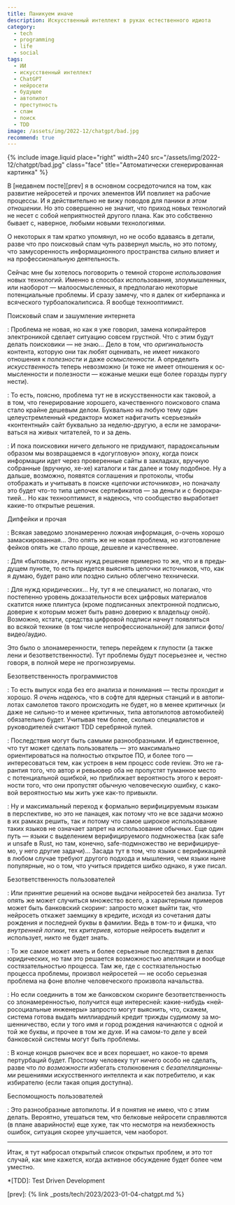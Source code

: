 ```yaml
---
title: Паникуем иначе
description: Искусственный интеллект в руках естественного идиота
category:
  - tech
  - programming
  - life
  - social
tags:
  - ИИ
  - искусственный интеллект
  - ChatGPT
  - нейросети
  - будущее
  - автопилот
  - преступность
  - спам
  - поиск
  - TDD
image: /assets/img/2022-12/chatgpt/bad.jpg
recommend: true
---
```

{% include image.liquid place="right" width=240 src="/assets/img/2022-12/chatgpt/bad.jpg" class="face"
                        title="Автоматически сгенерированная картинка" %}

В [не­дав­нем посте][prev] я в ос­нов­ном сосредоточился на том, как развитие ней­ро­се­тей и прочих элементов ИИ повлияет
на ра­бо­чие процессы. И я действительно не ви­жу поводов для па­ни­ки *в этом отношении*. Но это совершенно не зна­чит,
что приход новых технологий не не­сет с со­бой неприятностей другого плана. Как это собственно бывает с, наверное,
любыми новыми технологиями.

О не­ко­то­рых я там кратко упомянул, но не осо­бо вдаваясь в де­та­ли, разве что про по­ис­ко­вый спам чуть развернул мысль,
но это потому, что за­му­со­рен­ность информационного пространства сильно влияет и на про­фес­си­о­наль­ную деятельность.

Сейчас мне бы хотелось поговорить о тем­ной стороне *использования* новых технологий. Именно в спо­со­бах использования,
злоумышленных, или наоборот — малоосмысленных, я предполагаю некоторые потенциальные проблемы. И сра­зу замечу, что
я далек от ки­бер­пан­ка и всяческого тур­бо­апо­ка­лип­си­са. Я вообще тех­но­оп­ти­мист.

<!--more-->

Поисковый спам и зашумление интернета

: Проблема не но­вая, но как я уже говорил, замена копирайтеров электроникой сделает ситуацию совсем грустной.
  Что с этим будут делать по­ис­ко­ви­ки — не знаю... Дело в том, что *оригинальность* контента, которую они так любят
  оценивать, не име­ет никакого отношения к *по­лез­нос­ти* и даже *осмысленности*. А оп­ре­де­лить *искусственность*
  теперь невозможно (и тоже не име­ет отношения к ос­мыс­лен­нос­ти и по­лез­нос­ти — кожаные мешки еще более горазды
  пургу нести).

: То есть, поясню, проблема тут не в ис­кус­с­т­вен­нос­ти как таковой, а в том, что генерирование хорошего, качественного
  поискового спама стало крайне дешевым делом. Буквально на лю­бую тему один целеустремленный «редактор» может
  на­фи­га­чить «серьезный» «контентный» сайт буквально за не­де­лю-дру­гую, а если не за­мо­ра­чи­вать­ся на жи­вых читателей,
  то и за день.

: И пока поисковики ничего дельного не при­ду­ма­ют, парадоксальным образом мы возвращаемся в «до­гуг­ло­вую» эпоху,
  когда поиск информации идет через проверенные сайты в за­клад­ках, вручную собранные (вручную, хе-хе) каталоги
  и так далее и тому подобное. Ну а дальше, возможно, появятся соглашения и протоколы, чтобы отображать и учитывать
  в по­ис­ке *«це­поч­ки ис­точ­ни­ков»*, но поначалу это будет что-то типа цепочек сер­ти­фи­ка­тов — за день­ги и с бю­ро­кра­ти­ей...
  Но как тех­но­оп­ти­мист, я надеюсь, что сообщество выработает ка­кие-то открытые решения.

Дипфейки и прочая

: Всякая заведомо злонамеренно ложная информация, о-очень хорошо замаскированная... Это опять же не но­вая проблема,
  но изготовление фейков опять же стало проще, дешевле и качественнее.

: Для «бы­то­вых», личных нужд решение примерно то же, что и в пре­ды­ду­щем пункте, то есть придется выяснять цепочки источников,
  что, как я думаю, будет рано или поздно сильно облегчено технически.

: Для нужд юридических... Ну, тут я не спе­ци­а­лист,
  но полагаю, что постепенно уровень доказательности всех цифровых материалов скатится ниже плинтуса (кроме подписанных
  электронной подписью, доверие к ко­то­рым может быть равно доверию к вла­дель­цу оной). Возможно, кстати, средства цифровой
  подписи начнут появляться во вся­кой технике (в том числе непрофессиональной) для записи фо­то/ви­део/ау­дио.

Это было о зло­на­ме­рен­нос­ти, теперь перейдем к глу­пос­ти (а также лени и безответственности). Тут проблемы будут посерьезнее и,
честно говоря, в пол­ной мере не про­г­но­зи­ру­е­мы.

Безответственность программистов

: То есть выпуск кода без его анализа и по­ни­ма­ния — тесты проходит и хорошо. Я *очень надеюсь*, что в соф­те для ядерных
  станций и в ав­то­пи­ло­тах самолетов такого происходить не бу­дет, но в ме­нее критичных (и даже не силь­но-то и менее критичных,
  типа автопилотов автомобилей) обязательно будет. Учитывая тем более, сколько специалистов и руководителей считают TDD
  серебряной пулей.

: Последствия могут быть самыми разнообразными. И един­с­т­вен­ное, что тут может сделать поль­зо­ва­тель — это максимально
  ориентироваться на пол­нос­тью открытое ПО, и более то­го — интересоваться тем, как устроен в нем процесс co­de re­view.
  Это не га­ран­тия того, что автор и ревьювер оба не про­пус­тят туманное место с по­тен­ци­аль­ной ошибкой, но приближает
  вероятность этого к ве­ро­ят­нос­ти того, что они пропустят обычную человеческую ошибку, с ка­ко­вой вероятностью мы жить
  уже как-то привыкли.

: Ну и максимальный переход к фор­маль­но верифицируемым языкам в пер­с­пек­ти­ве, но это не па­на­цея, как потому что не все задачи
  можно в их рамках решить, так и потому что самое широкое использование таких языков не оз­на­ча­ет запрет на ис­поль­зо­ва­ние
  обычных. Еще один путь — языки с вы­де­ле­ни­ем верифицируемого подмножества (как sa­fe и un­sa­fe в Rust, но там, конечно,
  sa­fe-под­мно­жес­т­во не ве­ри­фи­ци­ру­е­мо, у не­го другие задачи)... Засада тут в том, что языки с ве­ри­фи­ка­ци­ей в лю­бом случае
  требуют другого подхода и мышления, чем языки ныне популярные, но о том, что учиться придется шибко однако, я уже писал.

Безответственность пользователей

: Или принятие решений на ос­но­ве выдачи ней­ро­се­тей без ана­ли­за. Тут опять же может случиться множество всего, а характерным
  примеров может быть банковский ско­ринг: запросто может выйти так, что нейросеть откажет заемщику в кре­ди­те, исходя
  из со­че­та­ния даты рождения и последней буквы в фа­ми­лии. Ведь в том-то и фишка, что *внутренней логики*, тех *критериев*,
  которые нейросеть выделит и использует, никто не бу­дет знать.

: То же самое может иметь и более серьезные последствия в де­лах юридических, но там это решается возможностью апелляции
  и вообще состязательностью процесса. Там же, где с состязательностью процесса проблемы, произвол ней­ро­се­тей — не осо­бо
  серьезная проблема на фо­не вполне человеческого произвола начальства.

: Но ес­ли соединить в том же банковском ско­рин­ге безответственность со зло­на­ме­рен­нос­тью, получится еще интересней: какие-нибудь
  «ней­ро­со­ци­аль­ные ин­же­не­ры» запросто могут выяснить, что, скажем, система готова выдать миллиардный кредит трижды судимому
  за мо­шен­ни­чес­т­во, если у то­го имя и город рождения начинаются с од­ной и той же буквы, и прочее в том же духе. И на са­мом-то
  деле у всей банковской системы могут быть проблемы.

: В кон­це концов рыночек все и всех порешает, но ка­кое-то время пертурбаций будет. Простому человеку тут ничего особо не сде­лать,
  разве что *по воз­мож­нос­ти* избегать столкновения с *без­а­пел­ля­ци­он­ны­ми* решениями искусственного интеллекта и как
  потребителю, и как избирателю (если такая опция доступна).

Беспомощность пользователей

: Это разнообразные автопилоты. И я понятия не имею, что с этим делать. Вероятно, утешаться тем, что белковые нейросети
  справляются (в пла­не аварийности) еще хуже, так что несмотря на не­из­беж­ность ошибок, ситуация скорее улучшается, чем наоборот.

-----

Итак, я тут набросал открытый список открытых проблем, и это тот случай, как мне кажется, когда активное обсуждение будет более
чем уместно.

*[TDD]: Test Driven Development

[prev]: {% link _posts/tech/2023/2023-01-04-chatgpt.md %}
